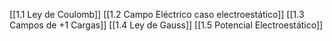 [[1.1 Ley de Coulomb]]
[[1.2 Campo Eléctrico caso electroestático]]
[[1.3 Campos de +1 Cargas]]
[[1.4 Ley de Gauss]]
[[1.5 Potencial Electroestático]]